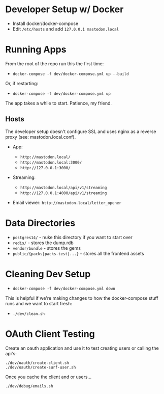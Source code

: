# Developer Setup w/ Docker

- Install docker/docker-compose
- Edit `/etc/hosts` and add `127.0.0.1 mastodon.local`

# Running Apps

From the root of the repo run this the first time:
- `docker-compose -f dev/docker-compose.yml up --build`

Or, if restarting:
- `docker-compose -f dev/docker-compose.yml up`

The app takes a while to start. Patience, my friend.

## Hosts

The developer setup doesn't configure SSL and uses nginx as a reverse proxy (see: mastodon.local.conf).

- App:

  - `http://mastodon.local/`
  - `http://mastodon.local:3000/`
  - `http://127.0.0.1:3000/`

- Streaming:

  - `http://mastodon.local/api/v1/streaming`
  - `http://127.0.0.1:4000/api/v1/streaming`

- Email viewer: `http://mastodon.local/letter_opener`

# Data Directories

- `postgres14/` - nuke this directory if you want to start over
- `redis/` - stores the dump.rdb
- `vendor/bundle` - stores the gems
- `public/{packs|packs-test|...}` - stores all the frontend assets

# Cleaning Dev Setup

- `docker-compose -f dev/docker-compose.yml down`

This is helpful if we're making changes to how the docker-compose stuff runs and we want to start fresh:
- `./dev/clean.sh`

# OAuth Client Testing

Create an oauth application and use it to test creating users or calling the api's:

```
./dev/oauth/create-client.sh
./dev/oauth/create-surf-user.sh
```

Once you cache the client and or users...

```
./dev/debug/emails.sh
```